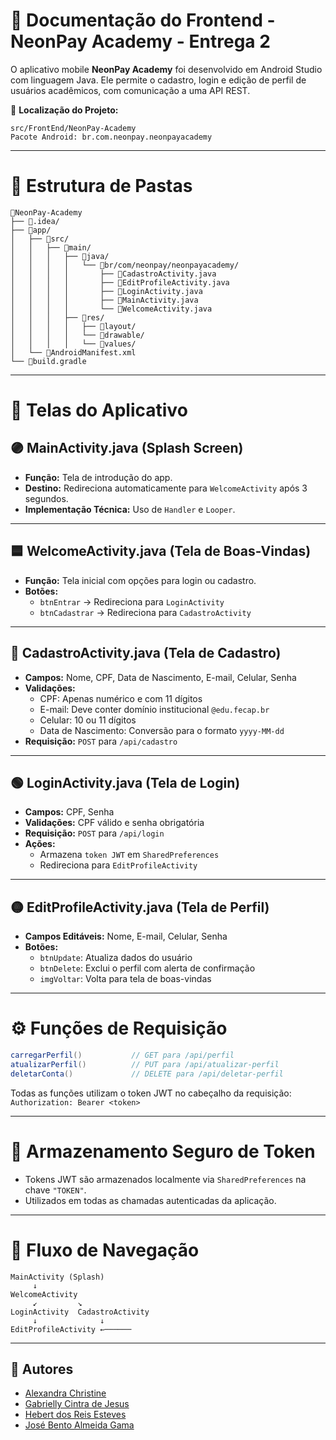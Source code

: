 # 📱 Documentação do Frontend - NeonPay Academy - Entrega 2

O aplicativo mobile **NeonPay Academy** foi desenvolvido em Android Studio com linguagem Java. Ele permite o cadastro, login e edição de perfil de usuários acadêmicos, com comunicação a uma API REST.

📍 **Localização do Projeto:**
```
src/FrontEnd/NeonPay-Academy
Pacote Android: br.com.neonpay.neonpayacademy
```

---

# 📂 Estrutura de Pastas

```
📂NeonPay-Academy
├── 📁.idea/
├── 📁app/
│   ├── 📁src/
│   │   ├── 📁main/
│   │   │   ├── 📁java/
│   │   │   │   └── 📁br/com/neonpay/neonpayacademy/
│   │   │   │       ├── 📃CadastroActivity.java
│   │   │   │       ├── 📃EditProfileActivity.java
│   │   │   │       ├── 📃LoginActivity.java
│   │   │   │       ├── 📃MainActivity.java
│   │   │   │       └── 📃WelcomeActivity.java
│   │   │   ├── 📁res/
│   │   │   │   ├── 📁layout/
│   │   │   │   └── 📁drawable/
│   │   │   │   └── 📁values/
│   └── 📃AndroidManifest.xml
└── 📃build.gradle
```

---

# 📄 Telas do Aplicativo

## 🟣 MainActivity.java (Splash Screen)

- **Função:** Tela de introdução do app.
- **Destino:** Redireciona automaticamente para `WelcomeActivity` após 3 segundos.
- **Implementação Técnica:** Uso de `Handler` e `Looper`.

---

## 🟦 WelcomeActivity.java (Tela de Boas-Vindas)

- **Função:** Tela inicial com opções para login ou cadastro.
- **Botões:**
  - `btnEntrar` → Redireciona para `LoginActivity`
  - `btnCadastrar` → Redireciona para `CadastroActivity`

---

## 🔵 CadastroActivity.java (Tela de Cadastro)

- **Campos:** Nome, CPF, Data de Nascimento, E-mail, Celular, Senha
- **Validações:**
  - CPF: Apenas numérico e com 11 dígitos
  - E-mail: Deve conter domínio institucional `@edu.fecap.br`
  - Celular: 10 ou 11 dígitos
  - Data de Nascimento: Conversão para o formato `yyyy-MM-dd`
- **Requisição:** `POST` para `/api/cadastro`

---

## 🟢 LoginActivity.java (Tela de Login)

- **Campos:** CPF, Senha
- **Validações:** CPF válido e senha obrigatória
- **Requisição:** `POST` para `/api/login`
- **Ações:**
  - Armazena `token JWT` em `SharedPreferences`
  - Redireciona para `EditProfileActivity`

---

## 🟡 EditProfileActivity.java (Tela de Perfil)

- **Campos Editáveis:** Nome, E-mail, Celular, Senha
- **Botões:**
  - `btnUpdate`: Atualiza dados do usuário
  - `btnDelete`: Exclui o perfil com alerta de confirmação
  - `imgVoltar`: Volta para tela de boas-vindas

---

# ⚙️ Funções de Requisição

```java
carregarPerfil()           // GET para /api/perfil
atualizarPerfil()          // PUT para /api/atualizar-perfil
deletarConta()             // DELETE para /api/deletar-perfil
```

Todas as funções utilizam o token JWT no cabeçalho da requisição:  
`Authorization: Bearer <token>`

---

# 🔐 Armazenamento Seguro de Token

- Tokens JWT são armazenados localmente via `SharedPreferences` na chave `"TOKEN"`.
- Utilizados em todas as chamadas autenticadas da aplicação.

---

# 🔁 Fluxo de Navegação

```plaintext
MainActivity (Splash)
     ↓
WelcomeActivity
     ↙︎         ↘︎
LoginActivity  CadastroActivity
     ↓              ↓
EditProfileActivity ←──────
```

---

## 📌 Autores
- <a href="https://www.linkedin.com/in/alexandra-christine-silva-590092257">Alexandra Christine</a>  
- <a href="https://www.linkedin.com/in/gabrielly-cintra/">Gabrielly Cintra de Jesus</a>  
- <a href="https://linkedin.com/in/hebert-/">Hebert dos Reis Esteves</a>  
- <a href="https://www.linkedin.com/in/jos%C3%A9-almeida-80063a256/">José Bento Almeida Gama</a>
